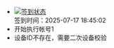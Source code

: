 - [![签到状态](https://github.com/womade/Cloud189-Actions/actions/workflows/main.yml/badge.svg?branch=main)](https://github.com/womade/Cloud189-Actions/actions/workflows/main.yml) <br> 签到时间：2025-07-17 18:45:02
- 开始执行帐号1
- 设备ID不存在，需要二次设备校验
